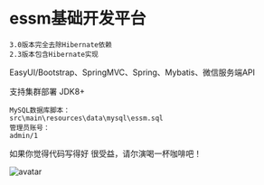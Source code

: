 # essm基础开发平台
    
    3.0版本完全去除Hibernate依赖
    2.3版本包含Hibernate实现

EasyUI/Bootstrap、SpringMVC、Spring、Mybatis、微信服务端API

支持集群部署 JDK8+

    MySQL数据库脚本：
    src\main\resources\data\mysql\essm.sql 
    管理员账号：
    admin/1
    

如果你觉得代码写得好 很受益，请尔演喝一杯咖啡吧！

![avatar](https://github.com/eryanwcp/essm/blob/master/doc/pay.jpg?raw=true)


